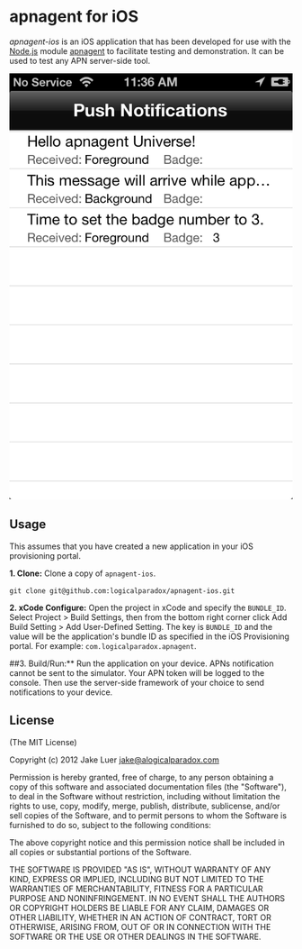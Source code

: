 # apnagent for iOS

_apnagent-ios_ is an iOS application that has been developed for use with the [Node.js](http://nodejs.org)
module [apnagent](https://github.com/qualiancy/apnagent) to facilitate testing and demonstration. It can
be used to test any APN server-side tool.

![Screenshot of apnagent-ios](/screenshot.png)

## Usage

This assumes that you have created a new application in your iOS provisioning portal.

**1. Clone:** Clone a copy of `apnagent-ios`.

    git clone git@github.com:logicalparadox/apnagent-ios.git

**2. xCode Configure:** Open the project in xCode and specify the `BUNDLE_ID`. Select Project > Build Settings, then
from the bottom right corner click Add Build Setting > Add User-Defined Setting. The key is `BUNDLE_ID` and the value
will be the application's bundle ID as specified in the iOS Provisioning portal. For example: `com.logicalparadox.apnagent`.

##3. Build/Run:** Run the application on your device. APNs notification cannot be sent to the simulator. Your APN token
will be logged to the console. Then use the server-side framework of your choice to send notifications to your device.

## License

(The MIT License)

Copyright (c) 2012 Jake Luer <jake@alogicalparadox.com>

Permission is hereby granted, free of charge, to any person obtaining a copy
of this software and associated documentation files (the "Software"), to deal
in the Software without restriction, including without limitation the rights
to use, copy, modify, merge, publish, distribute, sublicense, and/or sell
copies of the Software, and to permit persons to whom the Software is
furnished to do so, subject to the following conditions:

The above copyright notice and this permission notice shall be included in
all copies or substantial portions of the Software.

THE SOFTWARE IS PROVIDED "AS IS", WITHOUT WARRANTY OF ANY KIND, EXPRESS OR
IMPLIED, INCLUDING BUT NOT LIMITED TO THE WARRANTIES OF MERCHANTABILITY,
FITNESS FOR A PARTICULAR PURPOSE AND NONINFRINGEMENT. IN NO EVENT SHALL THE
AUTHORS OR COPYRIGHT HOLDERS BE LIABLE FOR ANY CLAIM, DAMAGES OR OTHER
LIABILITY, WHETHER IN AN ACTION OF CONTRACT, TORT OR OTHERWISE, ARISING FROM,
OUT OF OR IN CONNECTION WITH THE SOFTWARE OR THE USE OR OTHER DEALINGS IN
THE SOFTWARE.
